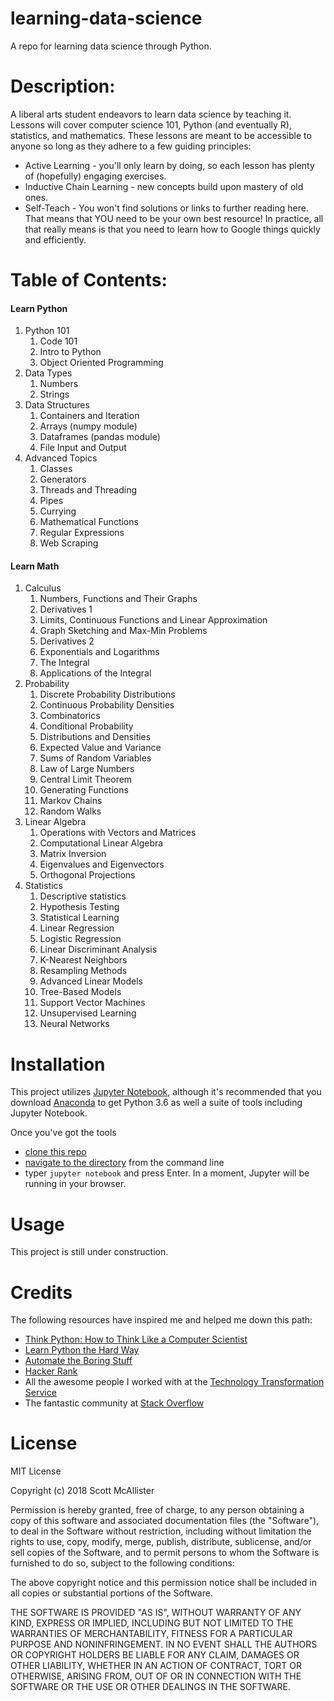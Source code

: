 # learning-data-science
A repo for learning data science through Python.
# Description:

A liberal arts student endeavors to learn data science by teaching it. Lessons will cover computer science 101, Python (and eventually R), statistics, and mathematics. These lessons are meant to be accessible to anyone so long as they adhere to a few guiding principles:
- Active Learning - you'll only learn by doing, so each lesson has plenty of (hopefully) engaging exercises.
- Inductive Chain Learning - new concepts build upon mastery of old ones.
- Self-Teach - You won't find solutions or links to further reading here. That means that YOU need to be your own best resource! In practice, all that really means is that you need to learn how to Google things quickly and efficiently.

# Table of Contents:
#### Learn Python
1. Python 101
   1. Code 101
   2. Intro to Python
   3. Object Oriented Programming
2. Data Types
   1. Numbers
   2. Strings
3. Data Structures
   1. Containers and Iteration
   2. Arrays (numpy module)
   3. Dataframes (pandas module)
   7. File Input and Output
4. Advanced Topics
   1. Classes
   2. Generators
   3. Threads and Threading
   4. Pipes
   5. Currying
   6. Mathematical Functions
   7. Regular Expressions
   8. Web Scraping

#### Learn Math
1. Calculus
   1. Numbers, Functions and Their Graphs
   2. Derivatives 1
   3. Limits, Continuous Functions and Linear Approximation
   4. Graph Sketching and Max-Min Problems
   5. Derivatives 2
   6. Exponentials and Logarithms
   7. The Integral
   8. Applications of the Integral
2. Probability
   1. Discrete Probability Distributions
   2. Continuous Probability Densities
   3. Combinatorics
   4. Conditional Probability
   5. Distributions and Densities
   6. Expected Value and Variance
   7. Sums of Random Variables
   8. Law of Large Numbers
   9. Central Limit Theorem
   10. Generating Functions
   11. Markov Chains
   12. Random Walks
3. Linear Algebra
   1. Operations with Vectors and Matrices
   2. Computational Linear Algebra
   3. Matrix Inversion
   4. Eigenvalues and Eigenvectors
   5. Orthogonal Projections
4. Statistics
   1. Descriptive statistics
   2. Hypothesis Testing
   3. Statistical Learning
     1. Linear Regression
     2. Logistic Regression
     3. Linear Discriminant Analysis
     4. K-Nearest Neighbors
     5. Resampling Methods
     6. Advanced Linear Models
     7. Tree-Based Models
     8. Support Vector Machines
     9. Unsupervised Learning
   4. Neural Networks

# Installation
This project utilizes [Jupyter Notebook](http://jupyter.org/), although it's recommended that you download [Anaconda](https://www.anaconda.com/download/#macos) to get Python 3.6 as well a suite of tools including Jupyter Notebook.

Once you've got the tools
 - [clone this repo](https://help.github.com/articles/cloning-a-repository/)
 - [navigate to the directory](https://www.digitalcitizen.life/command-prompt-how-use-basic-commands) from the command line
 - typer `jupyter notebook` and press Enter. In a moment, Jupyter will be running in your browser.

# Usage
This project is still under construction.

# Credits
The following resources have inspired me and helped me down this path:
- [Think Python:  How to Think Like a Computer Scientist](http://www.greenteapress.com/thinkpython/thinkpython.html)
- [Learn Python the Hard Way](https://learnpythonthehardway.org/)
- [Automate the Boring Stuff](https://automatetheboringstuff.com/)
- [Hacker Rank](https://www.hackerrank.com/)
- All the awesome people I worked with at the [Technology Transformation Service](https://www.gsa.gov/about-us/organization/federal-acquisition-service/technology-transformation-services)
- The fantastic community at [Stack Overflow](https://stackoverflow.com/)

# License
MIT License

Copyright (c) 2018 Scott McAllister

Permission is hereby granted, free of charge, to any person obtaining a copy
of this software and associated documentation files (the "Software"), to deal
in the Software without restriction, including without limitation the rights
to use, copy, modify, merge, publish, distribute, sublicense, and/or sell
copies of the Software, and to permit persons to whom the Software is
furnished to do so, subject to the following conditions:

The above copyright notice and this permission notice shall be included in all
copies or substantial portions of the Software.

THE SOFTWARE IS PROVIDED "AS IS", WITHOUT WARRANTY OF ANY KIND, EXPRESS OR
IMPLIED, INCLUDING BUT NOT LIMITED TO THE WARRANTIES OF MERCHANTABILITY,
FITNESS FOR A PARTICULAR PURPOSE AND NONINFRINGEMENT. IN NO EVENT SHALL THE
AUTHORS OR COPYRIGHT HOLDERS BE LIABLE FOR ANY CLAIM, DAMAGES OR OTHER
LIABILITY, WHETHER IN AN ACTION OF CONTRACT, TORT OR OTHERWISE, ARISING FROM,
OUT OF OR IN CONNECTION WITH THE SOFTWARE OR THE USE OR OTHER DEALINGS IN THE
SOFTWARE.
